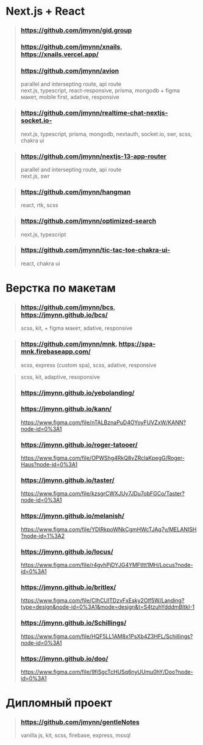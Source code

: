 
# Next.js + React
> ### https://github.com/jmynn/gid.group
> ### https://github.com/jmynn/xnails, https://xnails.vercel.app/
> ### https://github.com/jmynn/avion
  > parallel and intersepting route, api route      
  > next.js, typescript, react-responsive, prisma, mongodb + figma макет, mobile first, adative, responsive

> ### https://github.com/jmynn/realtime-chat-nextjs-socket.io-
  > next.js, typescript, prisma, mongodb, nextauth, socket.io, swr, scss, chakra ui

> ### https://github.com/jmynn/nextjs-13-app-router
  > parallel and intersepting route, api route       
  > next.js, swr

> ### https://github.com/jmynn/hangman
  > react, rtk, scss

> ### https://github.com/jmynn/optimized-search
  > next.js, typescript

> ### https://github.com/jmynn/tic-tac-toe-chakra-ui-
  > react, chakra ui
# Верстка по макетам
> ### https://github.com/jmynn/bcs, https://jmynn.github.io/bcs/
  > scss, kit, + figma макет, adative, responsive

> ### https://github.com/jmynn/mnk, https://spa-mnk.firebaseapp.com/
  > scss, express (custom spa), scss, adative, responsive

> scss, kit, adaptive, resoponsive
> ### https://jmynn.github.io/yebolanding/       
> ### https://jmynn.github.io/kann/
> https://www.figma.com/file/nTALBznaPuD4OYoyFUVZxW/KANN?node-id=0%3A1
> ### https://jmynn.github.io/roger-tatooer/
> https://www.figma.com/file/OPWShg4RkQ8vZRclaKpegG/Roger-Haus?node-id=0%3A1
> ### https://jmynn.github.io/taster/
> https://www.figma.com/file/kzsgrCWXJUy7JDu7obFGCo/Taster?node-id=0%3A1
> ### https://jmynn.github.io/melanish/
> https://www.figma.com/file/YDIRkpoWNkCgmHWcTJAq7v/MELANISH?node-id=1%3A2
> ### https://jmynn.github.io/locus/
> https://www.figma.com/file/r4gvhPjDYJG4YMFtltt1MH/Locus?node-id=0%3A1
> ### https://jmynn.github.io/britlex/
> https://www.figma.com/file/CIhCUITDzvFxEsky2Olf5W/Landing?type=design&node-id=0%3A1&mode=design&t=S4tzuhYdddmBltkI-1
> ### https://jmynn.github.io/Schillings/
> https://www.figma.com/file/HQF5LL1AM8x1PsXb4Z3HFL/Schillings?node-id=0%3A1
> ### https://jmynn.github.io/doo/
> https://www.figma.com/file/9fiSgcTcHUSq6nyUUmu0hY/Doo?node-id=0%3A1

# Дипломный проект
> ### https://github.com/jmynn/gentleNotes
  > vanilla js, kit, scss, firebase, express, mssql

